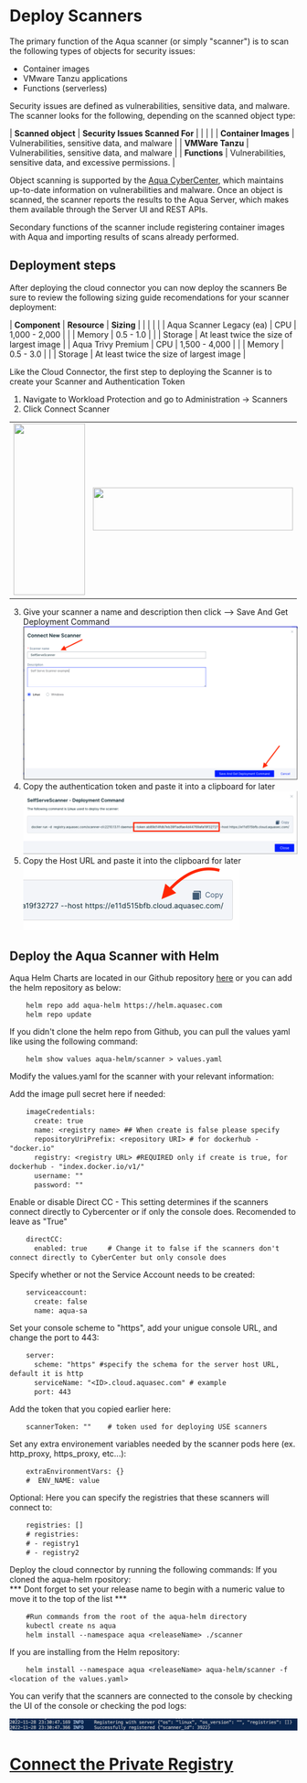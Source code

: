 # Deploy Scanners

The primary function of the Aqua scanner (or simply "scanner") is to scan the following types of objects for security issues:

* Container images
* VMware Tanzu applications
* Functions (serverless)

Security issues are defined as vulnerabilities, sensitive data, and malware. The scanner looks for the following, depending on the scanned object type:

| **Scanned object**   | **Security Issues Scanned For**                             |
|                      |                                                             |
| **Container Images** | Vulnerabilities, sensitive data, and malware                |
| **VMWare Tanzu**     | Vulnerabilities, sensitive data, and malware                |
| **Functions**        | Vulnerabilities, sensitive data, and excessive permissions. |

Object scanning is supported by the [Aqua CyberCenter](https://docs.aquasec.com/v2022.4/platform/aqua-cybercenter/cybercenter-description/), which maintains up-to-date information on vulnerabilities and malware. Once an object is scanned, the scanner reports the results to the Aqua Server, which makes them available through the Server UI and REST APIs.

Secondary functions of the scanner include registering container images with Aqua and importing results of scans already performed.

## Deployment steps

After deploying the cloud connector you can now deploy the scanners
Be sure to review the following sizing guide recomendations for your scanner deployment:

| **Component** | **Resource** | **Sizing** |
|               |              |            |
| Aqua Scanner Legacy (ea) | CPU | 1,000 - 2,000 |
|  | Memory | 0.5 - 1.0 |
|  | Storage | At least twice the size of largest image |
| Aqua Trivy Premium | CPU | 1,500 - 4,000 |
|  | Memory | 0.5 - 3.0 |
|  | Storage | At least twice the size of largest image |

Like the Cloud Connector, the first step to deploying the Scanner is to create your Scanner and Authentication Token

1. Navigate to Workload Protection and go to Administration -> Scanners
2. Click Connect Scanner

<table><tr>
<td> <img src="../images/cwpscan.png" style="width: 125px; height: 300px;"/> </td>
<td> <img src="../images/scanner.png" style="width: 350px; height: 75px;""/> </td>
</tr></table>

3. Give your scanner a name and description then click --> Save And Get Deployment Command
![](images/namescanner.png)
4. Copy the authentication token and paste it into a clipboard for later
![](images/scannertoken.png)
5. Copy the Host URL and paste it into the clipboard for later
![](images/scannerurl.png)

## Deploy the Aqua Scanner with Helm

Aqua Helm Charts are located in our Github repository [here](https://github.com/aquasecurty/aqua-helm) or you can add the helm repository as below:

```
    helm repo add aqua-helm https://helm.aquasec.com
    helm repo update
```
If you didn't clone the helm repo from Github, you can pull the values yaml like using the following command:
```
    helm show values aqua-helm/scanner > values.yaml
```
Modify the values.yaml for the scanner with your relevant information:

Add the image pull secret here if needed:
```
    imageCredentials:
      create: true
      name: <registry name> ## When create is false please specify
      repositoryUriPrefix: <repository URI> # for dockerhub - "docker.io"
      registry: <registry URL> #REQUIRED only if create is true, for dockerhub - "index.docker.io/v1/"
      username: ""
      password: ""
```

Enable or disable Direct CC - This setting determines if the scanners connect directly to Cybercenter or if only the console does.  Recomended to leave as "True"

```
    directCC:
      enabled: true     # Change it to false if the scanners don't connect directly to CyberCenter but only console does
```

Specify whether or not the Service Account needs to be created:
```
    serviceaccount:
      create: false
      name: aqua-sa
```

Set your console scheme to "https", add your unigue console URL, and change the port to 443:
```
    server:
      scheme: "https" #specify the schema for the server host URL, default it is http
      serviceName: "<ID>.cloud.aquasec.com" # example
      port: 443
```
Add the token that you copied earlier here:
```
    scannerToken: ""    # token used for deploying USE scanners
```
Set any extra environement variables needed by the scanner pods here (ex. http_proxy, https_proxy, etc...):
```
    extraEnvironmentVars: {}
    #  ENV_NAME: value
```
Optional: Here you can specify the registries that these scanners will connect to:
```
    registries: []
    # registries:
    # - registry1
    # - registry2
```
Deploy the cloud connector by running the following commands:
If you cloned the aqua-helm rpository:
<br>
*** Dont forget to set your release name to begin with a numeric value to move it to the top of the list ***
```
    #Run commands from the root of the aqua-helm directory
    kubectl create ns aqua
    helm install --namespace aqua <releaseName> ./scanner
```
If you are installing from the Helm repository:
```
    helm install --namespace aqua <releaseName> aqua-helm/scanner -f <location of the values.yaml>
```
You can verify that the scanners are connected to the console by checking the UI of the console or checking the pod logs:

![](images/klogsscanner.png)

# [Connect the Private Registry](registrysetup.md) 